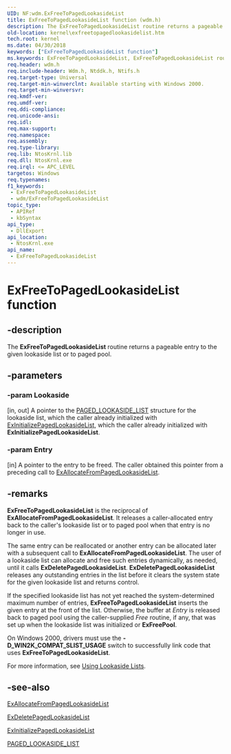 ```yaml
---
UID: NF:wdm.ExFreeToPagedLookasideList
title: ExFreeToPagedLookasideList function (wdm.h)
description: The ExFreeToPagedLookasideList routine returns a pageable entry to the given lookaside list or to paged pool.
old-location: kernel\exfreetopagedlookasidelist.htm
tech.root: kernel
ms.date: 04/30/2018
keywords: ["ExFreeToPagedLookasideList function"]
ms.keywords: ExFreeToPagedLookasideList, ExFreeToPagedLookasideList routine [Kernel-Mode Driver Architecture], k102_2d09255c-391a-4937-a991-99d88adf4233.xml, kernel.exfreetopagedlookasidelist, wdm/ExFreeToPagedLookasideList
req.header: wdm.h
req.include-header: Wdm.h, Ntddk.h, Ntifs.h
req.target-type: Universal
req.target-min-winverclnt: Available starting with Windows 2000.
req.target-min-winversvr: 
req.kmdf-ver: 
req.umdf-ver: 
req.ddi-compliance: 
req.unicode-ansi: 
req.idl: 
req.max-support: 
req.namespace: 
req.assembly: 
req.type-library: 
req.lib: NtosKrnl.lib
req.dll: NtosKrnl.exe
req.irql: <= APC_LEVEL
targetos: Windows
req.typenames: 
f1_keywords:
 - ExFreeToPagedLookasideList
 - wdm/ExFreeToPagedLookasideList
topic_type:
 - APIRef
 - kbSyntax
api_type:
 - DllExport
api_location:
 - NtosKrnl.exe
api_name:
 - ExFreeToPagedLookasideList
---
```


# ExFreeToPagedLookasideList function


## -description

The <b>ExFreeToPagedLookasideList</b> routine returns a pageable entry to the given lookaside list or to paged pool.

## -parameters

### -param Lookaside 

[in, out]
A pointer to the <a href="/windows-hardware/drivers/kernel/eprocess">PAGED_LOOKASIDE_LIST</a> structure for the lookaside list, which the caller already initialized with <a href="/windows-hardware/drivers/ddi/wdm/nf-wdm-exinitializepagedlookasidelist">ExInitializePagedLookasideList</a>, which the caller already initialized with <b>ExInitializePagedLookasideList</b>.

### -param Entry 

[in]
A pointer to the entry to be freed. The caller obtained this pointer from a preceding call to <a href="/windows-hardware/drivers/ddi/wdm/nf-wdm-exallocatefrompagedlookasidelist">ExAllocateFromPagedLookasideList</a>.

## -remarks

<b>ExFreeToPagedLookasideList</b> is the reciprocal of <b>ExAllocateFromPagedLookasideList</b>. It releases a caller-allocated entry back to the caller's lookaside list or to paged pool when that entry is no longer in use.

The same entry can be reallocated or another entry can be allocated later with a subsequent call to <b>ExAllocateFromPagedLookasideList</b>. The user of a lookaside list can allocate and free such entries dynamically, as needed, until it calls <b>ExDeletePagedLookasideList</b>. <b>ExDeletePagedLookasideList</b> releases any outstanding entries in the list before it clears the system state for the given lookaside list and returns control.

If the specified lookaside list has not yet reached the system-determined maximum number of entries, <b>ExFreeToPagedLookasideList</b> inserts the given entry at the front of the list. Otherwise, the buffer at <i>Entry</i> is released back to paged pool using the caller-supplied <i>Free</i> routine, if any, that was set up when the lookaside list was initialized or <b>ExFreePool</b>.

On Windows 2000, drivers must use the <b>-D_WIN2K_COMPAT_SLIST_USAGE</b> switch to successfully link code that uses <b>ExFreeToPagedLookasideList</b>.

For more information, see <a href="/windows-hardware/drivers/kernel/using-lookaside-lists">Using Lookaside Lists</a>.

## -see-also

<a href="/windows-hardware/drivers/ddi/wdm/nf-wdm-exallocatefrompagedlookasidelist">ExAllocateFromPagedLookasideList</a>



<a href="/windows-hardware/drivers/ddi/wdm/nf-wdm-exdeletepagedlookasidelist">ExDeletePagedLookasideList</a>



<a href="/windows-hardware/drivers/ddi/wdm/nf-wdm-exinitializepagedlookasidelist">ExInitializePagedLookasideList</a>



<a href="/windows-hardware/drivers/kernel/eprocess">PAGED_LOOKASIDE_LIST</a>
